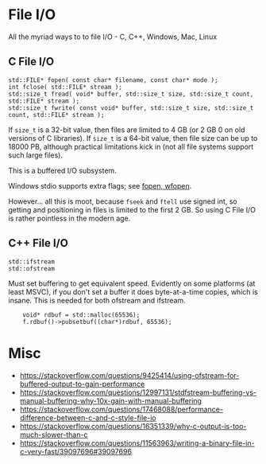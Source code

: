 # File I/O

All the myriad ways to to file I/O - C, C++, Windows, Mac, Linux

## C File I/O

```
std::FILE* fopen( const char* filename, const char* mode );
int fclose( std::FILE* stream );
std::size_t fread( void* buffer, std::size_t size, std::size_t count, std::FILE* stream );
std::size_t fwrite( const void* buffer, std::size_t size, std::size_t count, std::FILE* stream );
```

If `size_t` is a 32-bit value, then files are limited to 4 GB (or 2 GB 0 on old versions
of C libraries). If `size_t` is a 64-bit value, then file size can be up to 18000 PB,
although practical limitations kick in (not all file systems support such large files).

This is a buffered I/O subsystem.

Windows stdio supports extra flags; see [fopen, wfopen](https://msdn.microsoft.com/en-us/library/yeby3zcb.aspx).

However... all this is moot, because `fseek` and `ftell` use signed int, so getting and positioning
in files is limited to the first 2 GB. So using C File I/O is rather pointless in the modern age.

## C++ File I/O

```
std::ifstream
std::ofstream
```

Must set buffering to get equivalent speed. Evidently on some platforms (at least MSVC), if you
don't set a buffer it does byte-at-a-time copies, which is insane. This is needed for both ofstream
and ifstream.

```
    void* rdbuf = std::malloc(65536);
    f.rdbuf()->pubsetbuf((char*)rdbuf, 65536);
```

# Misc

- https://stackoverflow.com/questions/9425414/using-ofstream-for-buffered-output-to-gain-performance
- https://stackoverflow.com/questions/12997131/stdfstream-buffering-vs-manual-buffering-why-10x-gain-with-manual-buffering
- https://stackoverflow.com/questions/17468088/performance-difference-between-c-and-c-style-file-io
- https://stackoverflow.com/questions/16351339/why-c-output-is-too-much-slower-than-c
- https://stackoverflow.com/questions/11563963/writing-a-binary-file-in-c-very-fast/39097696#39097696
